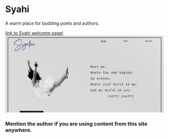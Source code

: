 # Syahi
 A warm place for budding poets and authors.

[link to Syahi welcome page!](https://kaushalfeb.github.io/Syahi/)<br>
![Image of Welcome page](https://github.com/kaushalfeb/Altruist/blob/master/images/Syahi.png)

### Mention the author if you are using content from this site anywhere.